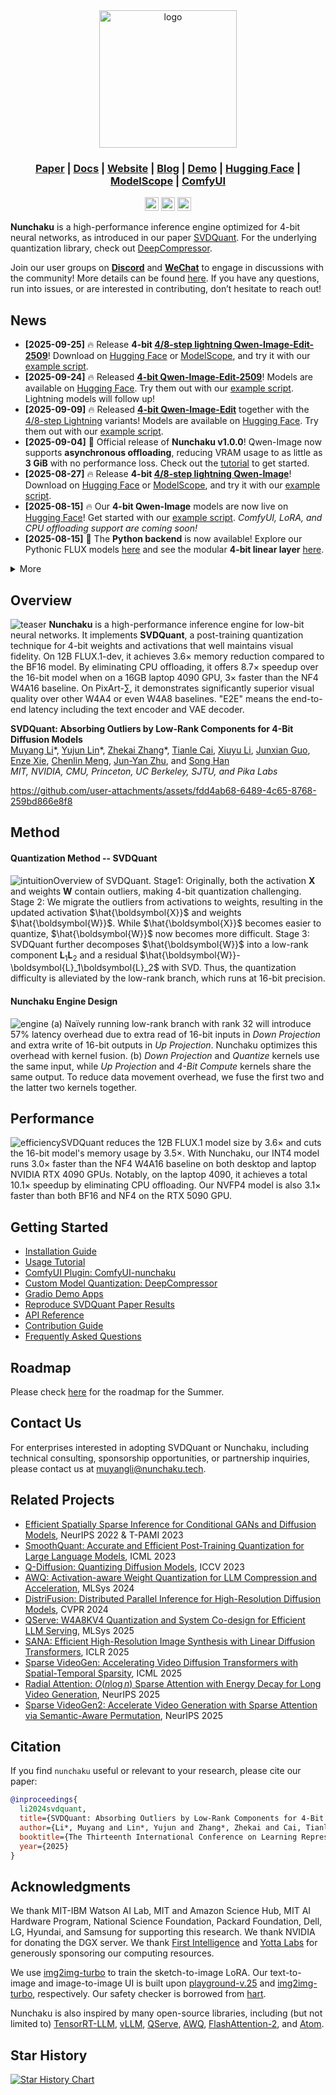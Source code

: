 <div align="center" id="nunchaku_logo">
  <img src="https://huggingface.co/datasets/nunchaku-tech/cdn/resolve/main/nunchaku/assets/nunchaku.svg" alt="logo" width="220"></img>
</div>
<h3 align="center">
<a href="http://arxiv.org/abs/2411.05007"><b>Paper</b></a> | <a href="https://nunchaku.tech/docs/nunchaku/"><b>Docs</b></a> | <a href="https://hanlab.mit.edu/projects/svdquant"><b>Website</b></a> | <a href="https://hanlab.mit.edu/blog/svdquant"><b>Blog</b></a> | <a href="https://svdquant.mit.edu"><b>Demo</b></a> | <a href="https://huggingface.co/nunchaku-tech"><b>Hugging Face</b></a> | <a href="https://modelscope.cn/organization/nunchaku-tech"><b>ModelScope</b></a> | <a href="https://github.com/nunchaku-tech/ComfyUI-nunchaku"><b>ComfyUI</b></a>
</h3>

<div align="center">
  <a href=https://discord.gg/Wk6PnwX9Sm target="_blank"><img src=https://img.shields.io/badge/dynamic/json?url=https%3A%2F%2Fdiscord.com%2Fapi%2Finvites%2FWk6PnwX9Sm%3Fwith_counts%3Dtrue&query=%24.approximate_member_count&logo=discord&logoColor=white&label=Discord&color=green&suffix=%20total height=22px></a>
  <a href=https://huggingface.co/datasets/nunchaku-tech/cdn/resolve/main/nunchaku/assets/wechat.jpg target="_blank"><img src=https://img.shields.io/badge/WeChat-07C160?logo=wechat&logoColor=white height=22px></a>
  <a href=https://deepwiki.com/nunchaku-tech/nunchaku target="_blank"><img src=https://deepwiki.com/badge.svg height=22px></a>
</div>

**Nunchaku** is a high-performance inference engine optimized for 4-bit neural networks, as introduced in our paper [SVDQuant](http://arxiv.org/abs/2411.05007). For the underlying quantization library, check out [DeepCompressor](https://github.com/nunchaku-tech/deepcompressor).

Join our user groups on [**Discord**](https://discord.gg/Wk6PnwX9Sm) and [**WeChat**](https://huggingface.co/datasets/nunchaku-tech/cdn/resolve/main/nunchaku/assets/wechat.jpg) to engage in discussions with the community! More details can be found [here](https://github.com/nunchaku-tech/nunchaku/issues/149). If you have any questions, run into issues, or are interested in contributing, don’t hesitate to reach out!

## News

- **[2025-09-25]** 🔥 Release **4-bit [4/8-step lightning Qwen-Image-Edit-2509](https://huggingface.co/lightx2v/Qwen-Image-Lightning)**! Download on [Hugging Face](https://huggingface.co/nunchaku-tech/nunchaku-qwen-image-edit-2509) or [ModelScope](https://modelscope.cn/models/nunchaku-tech/nunchaku-qwen-image-edit-2509), and try it with our [example script](examples/v1/qwen-image-edit-2509-lightning.py).
- **[2025-09-24]** 🔥 Released [**4-bit Qwen-Image-Edit-2509**](https://huggingface.co/Qwen/Qwen-Image-Edit-2509)! Models are available on [Hugging Face](https://huggingface.co/nunchaku-tech/nunchaku-qwen-image-edit-2509). Try them out with our [example script](examples/v1/qwen-image-edit-2509.py). Lightning models will follow up!
- **[2025-09-09]** 🔥 Released [**4-bit Qwen-Image-Edit**](https://huggingface.co/Qwen/Qwen-Image-Edit) together with the [4/8-step Lightning](https://huggingface.co/lightx2v/Qwen-Image-Lightning) variants! Models are available on [Hugging Face](https://huggingface.co/nunchaku-tech/nunchaku-qwen-image-edit). Try them out with our [example script](examples/v1/qwen-image-edit.py).
- **[2025-09-04]** 🚀 Official release of **Nunchaku v1.0.0**! Qwen-Image now supports **asynchronous offloading**, reducing VRAM usage to as little as **3 GiB** with no performance loss. Check out the [tutorial](https://nunchaku.tech/docs/nunchaku/usage/qwenimage.html) to get started.
- **[2025-08-27]** 🔥 Release **4-bit [4/8-step lightning Qwen-Image](https://huggingface.co/lightx2v/Qwen-Image-Lightning)**! Download on [Hugging Face](https://huggingface.co/nunchaku-tech/nunchaku-qwen-image) or [ModelScope](https://modelscope.cn/models/nunchaku-tech/nunchaku-qwen-image), and try it with our [example script](examples/v1/qwen-image-lightning.py).
- **[2025-08-15]** 🔥 Our **4-bit Qwen-Image** models are now live on [Hugging Face](https://huggingface.co/nunchaku-tech/nunchaku-qwen-image)! Get started with our [example script](examples/v1/qwen-image.py). *ComfyUI, LoRA, and CPU offloading support are coming soon!*
- **[2025-08-15]** 🚀 The **Python backend** is now available! Explore our Pythonic FLUX models [here](nunchaku/models/transformers/transformer_flux_v2.py) and see the modular **4-bit linear layer** [here](nunchaku/models/linear.py).

<details>
<summary>More</summary>

- **[2025-07-31]** 🚀 **[FLUX.1-Krea-dev](https://www.krea.ai/blog/flux-krea-open-source-release) is now supported!** Check out our new [example script](./examples/flux.1-krea-dev.py) to get started.
- **[2025-07-13]** 🚀 The official [**Nunchaku documentation**](https://nunchaku.tech/docs/nunchaku/) is now live! Explore comprehensive guides and resources to help you get started.
- **[2025-06-29]** 🔥 Support **FLUX.1-Kontext**! Try out our [example script](./examples/flux.1-kontext-dev.py) to see it in action! Our demo is available at this [link](https://svdquant.mit.edu/kontext/)!
- **[2025-06-01]** 🚀 **Release v0.3.0!** This update adds support for multiple-batch inference, [**ControlNet-Union-Pro 2.0**](https://huggingface.co/Shakker-Labs/FLUX.1-dev-ControlNet-Union-Pro-2.0), initial integration of [**PuLID**](https://github.com/ToTheBeginning/PuLID), and introduces [**Double FB Cache**](examples/flux.1-dev-double_cache.py). You can now load Nunchaku FLUX models as a single file, and our upgraded [**4-bit T5 encoder**](https://huggingface.co/nunchaku-tech/nunchaku-t5) now matches **FP8 T5** in quality!
- **[2025-04-16]** 🎥 Released tutorial videos in both [**English**](https://youtu.be/YHAVe-oM7U8?si=cM9zaby_aEHiFXk0) and [**Chinese**](https://www.bilibili.com/video/BV1BTocYjEk5/?share_source=copy_web&vd_source=8926212fef622f25cc95380515ac74ee) to assist installation and usage.
- **[2025-04-09]** 📢 Published the [April roadmap](https://github.com/nunchaku-tech/nunchaku/issues/266) and an [FAQ](https://github.com/nunchaku-tech/nunchaku/discussions/262) to help the community get started and stay up to date with Nunchaku’s development.
- **[2025-04-05]** 🚀 **Nunchaku v0.2.0 released!** This release brings [**multi-LoRA**](examples/flux.1-dev-multiple-lora.py) and [**ControlNet**](examples/flux.1-dev-controlnet-union-pro.py) support with even faster performance powered by [**FP16 attention**](#fp16-attention) and [**First-Block Cache**](#first-block-cache). We've also added compatibility for [**20-series GPUs**](examples/flux.1-dev-turing.py) — Nunchaku is now more accessible than ever!
- **[2025-03-07]** 🚀 **Nunchaku v0.1.4 Released!** We've supported [4-bit text encoder and per-layer CPU offloading](#Low-Memory-Inference), reducing FLUX's minimum memory requirement to just **4 GiB** while maintaining a **2–3× speedup**. This update also fixes various issues related to resolution, LoRA, pin memory, and runtime stability. Check out the release notes for full details!
- **[2025-02-20]** 🚀 **Support NVFP4 precision on NVIDIA RTX 5090!** NVFP4 delivers superior image quality compared to INT4, offering **~3× speedup** on the RTX 5090 over BF16. Learn more in our [blog](https://hanlab.mit.edu/blog/svdquant-nvfp4), checkout [`examples`](./examples) for usage and try [our demo](https://svdquant.mit.edu/flux1-schnell/) online!
- **[2025-02-18]** 🔥 [**Customized LoRA conversion**](#Customized-LoRA) and [**model quantization**](#Customized-Model-Quantization) instructions are now available! **[ComfyUI](./comfyui)** workflows now support **customized LoRA**, along with **FLUX.1-Tools**!
- **[2025-02-11]** 🎉 **[SVDQuant](http://arxiv.org/abs/2411.05007) has been selected as a ICLR 2025 Spotlight! FLUX.1-tools Gradio demos are now available!** Check [here](#gradio-demos) for the usage details! Our new [depth-to-image demo](https://svdquant.mit.edu/flux1-depth-dev/) is also online—try it out!
- **[2025-02-04]** **🚀 4-bit [FLUX.1-tools](https://blackforestlabs.ai/flux-1-tools/) is here!** Enjoy a **2-3× speedup** over the original models. Check out the [examples](./examples) for usage. **ComfyUI integration is coming soon!**
- **[2025-01-23]** 🚀 **4-bit [SANA](https://nvlabs.github.io/Sana/) support is here!** Experience a 2-3× speedup compared to the 16-bit model. Check out the [usage example](examples/sana1.6b_pag.py) and the [deployment guide](app/sana/t2i) for more details. Explore our live demo at [svdquant.mit.edu](https://svdquant.mit.edu)!
- **[2025-01-22]** 🎉 [**SVDQuant**](http://arxiv.org/abs/2411.05007) has been accepted to **ICLR 2025**!
- **[2024-12-08]** Support [ComfyUI](https://github.com/comfyanonymous/ComfyUI). Please check [ComfyUI-nunchaku](https://github.com/nunchaku-tech/ComfyUI-nunchaku) for the usage.
- **[2024-11-07]** 🔥 Our latest **W4A4** Diffusion model quantization work [**SVDQuant**](https://hanlab.mit.edu/projects/svdquant) is publicly released! Check [**DeepCompressor**](https://github.com/nunchaku-tech/deepcompressor) for the quantization library.

</details>

## Overview

![teaser](https://huggingface.co/datasets/nunchaku-tech/cdn/resolve/main/nunchaku/assets/teaser.jpg)
**Nunchaku** is a high-performance inference engine for low-bit neural networks. It implements **SVDQuant**, a post-training quantization technique for 4-bit weights and activations that well maintains visual fidelity. On 12B FLUX.1-dev, it achieves 3.6× memory reduction compared to the BF16 model. By eliminating CPU offloading, it offers 8.7× speedup over the 16-bit model when on a 16GB laptop 4090 GPU, 3× faster than the NF4 W4A16 baseline. On PixArt-∑, it demonstrates significantly superior visual quality over other W4A4 or even W4A8 baselines. "E2E" means the end-to-end latency including the text encoder and VAE decoder.

**SVDQuant: Absorbing Outliers by Low-Rank Components for 4-Bit Diffusion Models**<br>
[Muyang Li](https://lmxyy.me)\*, [Yujun Lin](https://yujunlin.com)\*, [Zhekai Zhang](https://hanlab.mit.edu/team/zhekai-zhang)\*, [Tianle Cai](https://www.tianle.website/#/), [Xiuyu Li](https://xiuyuli.com), [Junxian Guo](https://github.com/JerryGJX), [Enze Xie](https://xieenze.github.io), [Chenlin Meng](https://cs.stanford.edu/~chenlin/), [Jun-Yan Zhu](https://www.cs.cmu.edu/~junyanz/), and [Song Han](https://hanlab.mit.edu/songhan) <br>
*MIT, NVIDIA, CMU, Princeton, UC Berkeley, SJTU, and Pika Labs* <br>

https://github.com/user-attachments/assets/fdd4ab68-6489-4c65-8768-259bd866e8f8

## Method

#### Quantization Method -- SVDQuant

![intuition](https://huggingface.co/datasets/nunchaku-tech/cdn/resolve/main/nunchaku/assets/intuition.gif)Overview of SVDQuant. Stage1: Originally, both the activation $\boldsymbol{X}$ and weights $\boldsymbol{W}$ contain outliers, making 4-bit quantization challenging. Stage 2: We migrate the outliers from activations to weights, resulting in the updated activation $\hat{\boldsymbol{X}}$ and weights $\hat{\boldsymbol{W}}$. While $\hat{\boldsymbol{X}}$ becomes easier to quantize, $\hat{\boldsymbol{W}}$ now becomes more difficult. Stage 3: SVDQuant further decomposes $\hat{\boldsymbol{W}}$ into a low-rank component $\boldsymbol{L}_1\boldsymbol{L}_2$ and a residual $\hat{\boldsymbol{W}}-\boldsymbol{L}_1\boldsymbol{L}_2$ with SVD. Thus, the quantization difficulty is alleviated by the low-rank branch, which runs at 16-bit precision.

#### Nunchaku Engine Design

![engine](https://huggingface.co/datasets/nunchaku-tech/cdn/resolve/main/nunchaku/assets/engine.jpg) (a) Naïvely running low-rank branch with rank 32 will introduce 57% latency overhead due to extra read of 16-bit inputs in *Down Projection* and extra write of 16-bit outputs in *Up Projection*. Nunchaku optimizes this overhead with kernel fusion. (b) *Down Projection* and *Quantize* kernels use the same input, while *Up Projection* and *4-Bit Compute* kernels share the same output. To reduce data movement overhead, we fuse the first two and the latter two kernels together.

## Performance

![efficiency](https://huggingface.co/datasets/nunchaku-tech/cdn/resolve/main/nunchaku/assets/efficiency.jpg)SVDQuant reduces the 12B FLUX.1 model size by 3.6× and cuts the 16-bit model's memory usage by 3.5×. With Nunchaku, our INT4 model runs 3.0× faster than the NF4 W4A16 baseline on both desktop and laptop NVIDIA RTX 4090 GPUs. Notably, on the laptop 4090, it achieves a total 10.1× speedup by eliminating CPU offloading. Our NVFP4 model is also 3.1× faster than both BF16 and NF4 on the RTX 5090 GPU.

## Getting Started

- [Installation Guide](https://nunchaku.tech/docs/nunchaku/installation/installation.html)
- [Usage Tutorial](https://nunchaku.tech/docs/nunchaku/usage/basic_usage.html)
- [ComfyUI Plugin: ComfyUI-nunchaku](https://github.com/nunchaku-tech/ComfyUI-nunchaku)
- [Custom Model Quantization: DeepCompressor](https://github.com/nunchaku-tech/deepcompressor)
- [Gradio Demo Apps](https://github.com/nunchaku-tech/nunchaku/tree/main/app)
- [Reproduce SVDQuant Paper Results](app/flux.1/t2i)
- [API Reference](https://nunchaku.tech/docs/nunchaku/python_api/nunchaku.html)
- [Contribution Guide](https://nunchaku.tech/docs/nunchaku/developer/contribution_guide.html)
- [Frequently Asked Questions](https://nunchaku.tech/docs/nunchaku/faq/faq.html)

## Roadmap

Please check [here](https://github.com/nunchaku-tech/nunchaku/issues/431) for the roadmap for the Summer.

## Contact Us

For enterprises interested in adopting SVDQuant or Nunchaku, including technical consulting, sponsorship opportunities, or partnership inquiries, please contact us at muyangli@nunchaku.tech.

## Related Projects

- [Efficient Spatially Sparse Inference for Conditional GANs and Diffusion Models](https://arxiv.org/abs/2211.02048), NeurIPS 2022 & T-PAMI 2023
- [SmoothQuant: Accurate and Efficient Post-Training Quantization for Large Language Models](https://arxiv.org/abs/2211.10438), ICML 2023
- [Q-Diffusion: Quantizing Diffusion Models](https://arxiv.org/abs/2302.04304), ICCV 2023
- [AWQ: Activation-aware Weight Quantization for LLM Compression and Acceleration](https://arxiv.org/abs/2306.00978), MLSys 2024
- [DistriFusion: Distributed Parallel Inference for High-Resolution Diffusion Models](https://arxiv.org/abs/2402.19481), CVPR 2024
- [QServe: W4A8KV4 Quantization and System Co-design for Efficient LLM Serving](https://arxiv.org/abs/2405.04532), MLSys 2025
- [SANA: Efficient High-Resolution Image Synthesis with Linear Diffusion Transformers](https://arxiv.org/abs/2410.10629), ICLR 2025
- [Sparse VideoGen: Accelerating Video Diffusion Transformers with Spatial-Temporal Sparsity](https://arxiv.org/abs/2502.01776), ICML 2025
- [Radial Attention: $O(n \log n)$ Sparse Attention with Energy Decay for Long Video Generation](https://github.com/mit-han-lab/radial-attention), NeurIPS 2025
- [Sparse VideoGen2: Accelerate Video Generation with Sparse Attention via Semantic-Aware Permutation](https://arxiv.org/abs/2505.18875), NeurIPS 2025

## Citation

If you find `nunchaku` useful or relevant to your research, please cite our paper:

```bibtex
@inproceedings{
  li2024svdquant,
  title={SVDQuant: Absorbing Outliers by Low-Rank Components for 4-Bit Diffusion Models},
  author={Li*, Muyang and Lin*, Yujun and Zhang*, Zhekai and Cai, Tianle and Li, Xiuyu and Guo, Junxian and Xie, Enze and Meng, Chenlin and Zhu, Jun-Yan and Han, Song},
  booktitle={The Thirteenth International Conference on Learning Representations},
  year={2025}
}
```

## Acknowledgments

We thank MIT-IBM Watson AI Lab, MIT and Amazon Science Hub, MIT AI Hardware Program, National Science Foundation, Packard Foundation, Dell, LG, Hyundai, and Samsung for supporting this research. We thank NVIDIA for donating the DGX server. We thank [First Intelligence](https://www.first-intelligence.com/) and [Yotta Labs](https://www.yottalabs.ai/) for generously sponsoring our computing resources.

We use [img2img-turbo](https://github.com/GaParmar/img2img-turbo) to train the sketch-to-image LoRA. Our text-to-image and image-to-image UI is built upon [playground-v.25](https://huggingface.co/spaces/playgroundai/playground-v2.5/blob/main/app.py) and [img2img-turbo](https://github.com/GaParmar/img2img-turbo/blob/main/gradio_sketch2image.py), respectively. Our safety checker is borrowed from [hart](https://github.com/mit-han-lab/hart).

Nunchaku is also inspired by many open-source libraries, including (but not limited to) [TensorRT-LLM](https://github.com/NVIDIA/TensorRT-LLM), [vLLM](https://github.com/vllm-project/vllm), [QServe](https://github.com/mit-han-lab/qserve), [AWQ](https://github.com/mit-han-lab/llm-awq), [FlashAttention-2](https://github.com/Dao-AILab/flash-attention), and [Atom](https://github.com/efeslab/Atom).

## Star History

[![Star History Chart](https://api.star-history.com/svg?repos=nunchaku-tech/nunchaku&type=Date)](https://www.star-history.com/#nunchaku-tech/nunchaku&Date)
